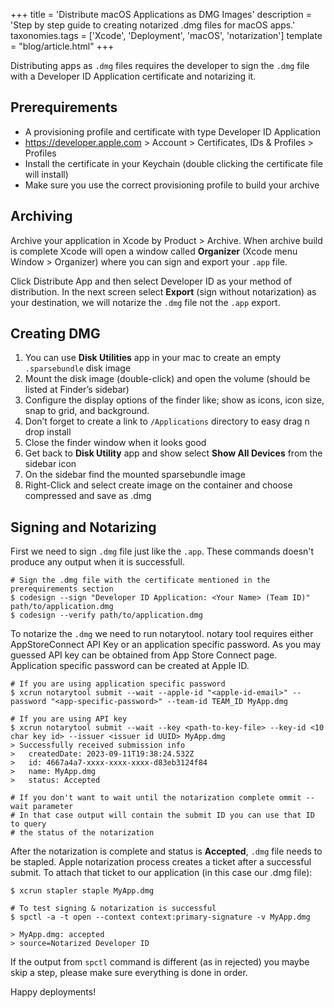 +++
title = 'Distribute macOS Applications as DMG Images'
description = 'Step by step guide to creating notarized .dmg files for macOS apps.'
taxonomies.tags = ['Xcode', 'Deployment', 'macOS', 'notarization']
template = "blog/article.html"
+++

Distributing apps as  `.dmg` files requires the developer to sign the `.dmg` file with a Developer ID Application certificate and notarizing it.

## Prerequirements

- A provisioning profile and certificate with type  Developer ID Application
- https://developer.apple.com > Account > Certificates, IDs & Profiles > Profiles
- Install the certificate in your Keychain (double clicking the certificate file will install)
- Make sure you use the correct provisioning profile to build your archive

## Archiving

Archive your application in Xcode by Product > Archive. When archive build is complete Xcode will open a window called **Organizer** (Xcode menu Window > Organizer) where you can sign and export your  `.app` file.

Click  Distribute App and then select  Developer ID as your method of distribution. In the next screen select **Export** (sign without notarization) as your destination, we will notarize the `.dmg` file not the `.app` export.

## Creating DMG

1.  You can use **Disk Utilities** app in your mac to create an empty  `.sparsebundle` disk image
2.  Mount the disk image (double-click) and open the volume (should be listed at Finder’s sidebar)
3.  Configure the display options of the finder like; show as icons, icon size, snap to grid, and background.
4.  Don’t forget to create a link to  `/Applications` directory to easy drag n drop install
5.  Close the finder window when it looks good
6.  Get back to **Disk Utility** app and show select **Show All Devices** from the sidebar icon
7.  On the sidebar find the mounted sparsebundle image
8.  Right-Click and select create image on the  container and choose compressed and save as .dmg

## Signing and Notarizing

First we need to sign  `.dmg` file just like the  `.app`. These commands doesn't produce any output when it is successfull.

```
# Sign the .dmg file with the certificate mentioned in the prerequirements section
$ codesign --sign "Developer ID Application: <Your Name> (Team ID)" path/to/application.dmg
$ codesign --verify path/to/application.dmg
```

To notarize the `.dmg` we need to run  notarytool. notary tool requires either AppStoreConnect API Key or an application specific password. As you may guessed API key can be obtained from App Store Connect page. Application specific password can be created at Apple ID.

```
# If you are using application specific password
$ xcrun notarytool submit --wait --apple-id "<apple-id-email>" --password "<app-specific-password>" --team-id TEAM_ID MyApp.dmg

# If you are using API key
$ xcrun notarytool submit --wait --key <path-to-key-file> --key-id <10 char key id> --issuer <issuer id UUID> MyApp.dmg
> Successfully received submission info
>   createdDate: 2023-09-11T19:38:24.532Z
>   id: 4667a4a7-xxxx-xxxx-xxxx-d83eb3124f84
>   name: MyApp.dmg
>   status: Accepted

# If you don't want to wait until the notarization complete ommit --wait parameter
# In that case output will contain the submit ID you can use that ID to query
# the status of the notarization
```

After the notarization is complete and status is **Accepted**, `.dmg` file needs to be stapled. Apple notarization process creates a ticket after a successful submit. To attach that ticket to our application (in this case our .dmg file):

```
$ xcrun stapler staple MyApp.dmg

# To test signing & notarization is successful
$ spctl -a -t open --context context:primary-signature -v MyApp.dmg

> MyApp.dmg: accepted
> source=Notarized Developer ID
```

If the output from  `spctl` command is different (as in rejected) you maybe skip a step, please make sure everything is done in order.

Happy deployments!
